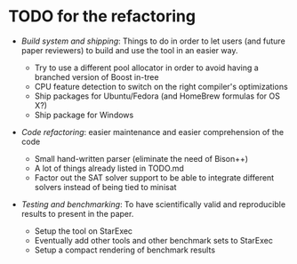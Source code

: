 # TODO for the refactoring

- *Build system and shipping*: Things to do in order to let users (and future 
  paper reviewers) to build and use the tool in an easier way.
  * Try to use a different pool allocator in order to avoid having a branched
    version of Boost in-tree
  * CPU feature detection to switch on the right compiler's optimizations
  * Ship packages for Ubuntu/Fedora (and HomeBrew formulas for OS X?)
  * Ship package for Windows
  
- *Code refactoring*: easier maintenance and easier comprehension of the code
  * Small hand-written parser (eliminate the need of Bison++)
  * A lot of things already listed in TODO.md
  * Factor out the SAT solver support to be able to integrate different solvers
    instead of being tied to minisat

- *Testing and benchmarking*: To have scientifically valid and reproducible 
  results to present in the paper.
  * Setup the tool on StarExec
  * Eventually add other tools and other benchmark sets to StarExec
  * Setup a compact rendering of benchmark results
